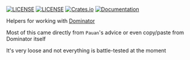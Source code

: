 [![LICENSE](https://img.shields.io/badge/license-MIT-blue.svg)](LICENSE-MIT)
[![LICENSE](https://img.shields.io/badge/license-apache-blue.svg)](LICENSE-APACHE)
[![Crates.io](https://img.shields.io/crates/v/dominator_helpers.svg)](https://crates.io/crates/dominator_helpers)
[![Documentation](https://docs.rs/dominator_helpers/badge.svg)](https://docs.rs/dominator_helpers)

Helpers for working with [Dominator](https://github.com/Pauan/rust-dominator)

Most of this came directly from `Pauan`'s advice or even copy/paste from Dominator itself

It's very loose and not everything is battle-tested at the moment
